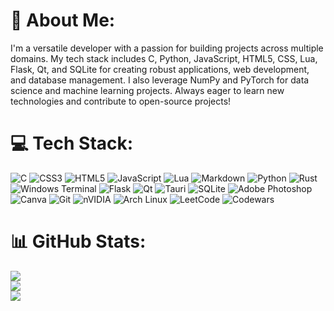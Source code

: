 # 💫 About Me:
I'm a versatile developer with a passion for building projects across multiple domains. My tech stack includes C, Python, JavaScript, HTML5, CSS, Lua, Flask, Qt, and SQLite for creating robust applications, web development, and database management. I also leverage NumPy and PyTorch for data science and machine learning projects. Always eager to learn new technologies and contribute to open-source projects!


# 💻 Tech Stack:
![C](https://img.shields.io/badge/c-%2300599C.svg?style=for-the-badge&logo=c&logoColor=white) ![CSS3](https://img.shields.io/badge/css3-%231572B6.svg?style=for-the-badge&logo=css3&logoColor=white) ![HTML5](https://img.shields.io/badge/html5-%23E34F26.svg?style=for-the-badge&logo=html5&logoColor=white) ![JavaScript](https://img.shields.io/badge/javascript-%23323330.svg?style=for-the-badge&logo=javascript&logoColor=%23F7DF1E) ![Lua](https://img.shields.io/badge/lua-%232C2D72.svg?style=for-the-badge&logo=lua&logoColor=white) ![Markdown](https://img.shields.io/badge/markdown-%23000000.svg?style=for-the-badge&logo=markdown&logoColor=white) ![Python](https://img.shields.io/badge/python-3670A0?style=for-the-badge&logo=python&logoColor=ffdd54) ![Rust](https://img.shields.io/badge/rust-%23000000.svg?style=for-the-badge&logo=rust&logoColor=white) ![Windows Terminal](https://img.shields.io/badge/Windows%20Terminal-%234D4D4D.svg?style=for-the-badge&logo=windows-terminal&logoColor=white) ![Flask](https://img.shields.io/badge/flask-%23000.svg?style=for-the-badge&logo=flask&logoColor=white) ![Qt](https://img.shields.io/badge/Qt-%23217346.svg?style=for-the-badge&logo=Qt&logoColor=white) ![Tauri](https://img.shields.io/badge/tauri-%2324C8DB.svg?style=for-the-badge&logo=tauri&logoColor=%23FFFFFF) ![SQLite](https://img.shields.io/badge/sqlite-%2307405e.svg?style=for-the-badge&logo=sqlite&logoColor=white) ![Adobe Photoshop](https://img.shields.io/badge/adobe%20photoshop-%2331A8FF.svg?style=for-the-badge&logo=adobe%20photoshop&logoColor=white) ![Canva](https://img.shields.io/badge/Canva-%2300C4CC.svg?style=for-the-badge&logo=Canva&logoColor=white) ![Git](https://img.shields.io/badge/git-%23F05033.svg?style=for-the-badge&logo=git&logoColor=white) ![nVIDIA](https://img.shields.io/badge/nVIDIA-%2376B900.svg?style=for-the-badge&logo=nVIDIA&logoColor=white) ![Arch Linux](https://img.shields.io/badge/Arch_Linux-1793D1?style=for-the-badge&logo=arch-linux&logoColor=white) ![LeetCode](https://img.shields.io/badge/-LeetCode-FFA116?style=for-the-badge&logo=LeetCode&logoColor=black) ![Codewars](https://img.shields.io/badge/Codewars-B1361E?style=for-the-badge&logo=Codewars&logoColor=white)
# 📊 GitHub Stats:
![](https://github-readme-stats.vercel.app/api?username=DenysHandziichuk&theme=github_dark&hide_border=false&include_all_commits=false&count_private=false)<br/>
![](https://nirzak-streak-stats.vercel.app/?user=DenysHandziichuk&theme=github_dark&hide_border=false)<br/>
![](https://github-readme-stats.vercel.app/api/top-langs/?username=DenysHandziichuk&theme=github_dark&hide_border=false&include_all_commits=false&count_private=false&layout=compact)
